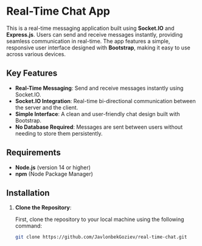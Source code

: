 # Real-Time Chat App

This is a real-time messaging application built using **Socket.IO** and **Express.js**. Users can send and receive messages instantly, providing seamless communication in real-time. The app features a simple, responsive user interface designed with **Bootstrap**, making it easy to use across various devices.

## Key Features

- **Real-Time Messaging**: Send and receive messages instantly using Socket.IO.
- **Socket.IO Integration**: Real-time bi-directional communication between the server and the client.
- **Simple Interface**: A clean and user-friendly chat design built with Bootstrap.
- **No Database Required**: Messages are sent between users without needing to store them persistently.

## Requirements

- **Node.js** (version 14 or higher)
- **npm** (Node Package Manager)

## Installation

1. **Clone the Repository**:

   First, clone the repository to your local machine using the following command:

   ```bash
   git clone https://github.com/JavlonbekGoziev/real-time-chat.git
